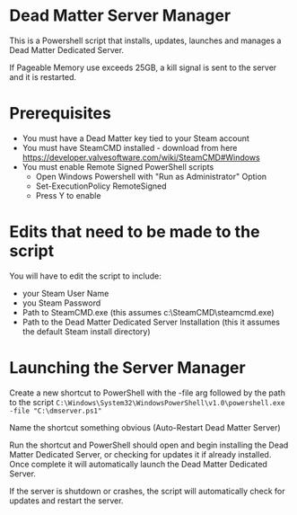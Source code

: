 # Dead Matter Server Manager
This is a Powershell script that installs, updates, launches and manages a Dead Matter Dedicated Server.

If Pageable Memory use exceeds 25GB, a kill signal is sent to the server and it is restarted.

# Prerequisites 
* You must have a Dead Matter key tied to your Steam account
* You must have SteamCMD installed - download from here https://developer.valvesoftware.com/wiki/SteamCMD#Windows
* You must enable Remote Signed PowerShell scripts
  * Open Windows Powershell with "Run as Administrator" Option
  * Set-ExecutionPolicy RemoteSigned
  * Press Y to enable

# Edits that need to be made to the script
You will have to edit the script to include:
* your Steam User Name
* you Steam Password
* Path to SteamCMD.exe (this assumes c:\SteamCMD\steamcmd.exe)
* Path to the Dead Matter Dedicated Server Installation (this it assumes the default Steam install directory)

# Launching the Server Manager
Create a new shortcut to PowerShell with the -file arg followed by the path to the script
`C:\Windows\System32\WindowsPowerShell\v1.0\powershell.exe -file "C:\dmserver.ps1"`

Name the shortcut something obvious (Auto-Restart Dead Matter Server)


Run the shortcut and PowerShell should open and begin installing the Dead Matter Dedicated Server, or checking for updates it if already installed.  Once complete it will automatically launch the Dead Matter Dedicated Server.


If the server is shutdown or crashes, the script will automatically check for updates  and restart the server.
